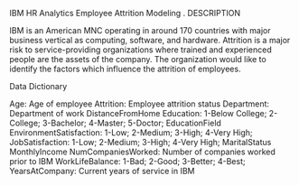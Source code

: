 
IBM HR Analytics Employee Attrition Modeling .
DESCRIPTION

IBM is an American MNC operating in around 170 countries with major business vertical as computing, software, and hardware.
Attrition is a major risk to service-providing organizations where trained and experienced people are the assets of the company. The organization would like to identify the factors which influence the attrition of employees.

Data Dictionary

Age: Age of employee
Attrition: Employee attrition status
Department: Department of work
DistanceFromHome
Education: 1-Below College; 2- College; 3-Bachelor; 4-Master; 5-Doctor;
EducationField
EnvironmentSatisfaction: 1-Low; 2-Medium; 3-High; 4-Very High;
JobSatisfaction: 1-Low; 2-Medium; 3-High; 4-Very High;
MaritalStatus
MonthlyIncome
NumCompaniesWorked: Number of companies worked prior to IBM
WorkLifeBalance: 1-Bad; 2-Good; 3-Better; 4-Best;
YearsAtCompany: Current years of service in IBM
